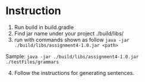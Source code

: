 # Instruction
1. Run build in build.gradle
2. Find jar name under your project ./build/libs/
3. run with commands shown as follow `java -jar ./build/libs/assignment4-1.0.jar <path>`

Sample: `java -jar ./build/libs/assignment4-1.0.jar ./testFiles/grammars`

4. Follow the instructions for generating sentences.
